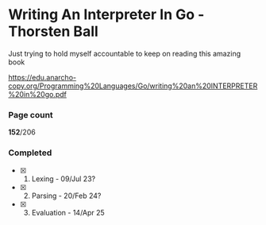 # Writing An Interpreter In Go - Thorsten Ball

Just trying to hold myself accountable to keep on reading this amazing book

https://edu.anarcho-copy.org/Programming%20Languages/Go/writing%20an%20INTERPRETER%20in%20go.pdf

### Page count
**152**/206

### Completed
- [x] 1. Lexing - 09/Jul 23?
- [x] 2. Parsing - 20/Feb 24?
- [x] 3. Evaluation - 14/Apr 25
